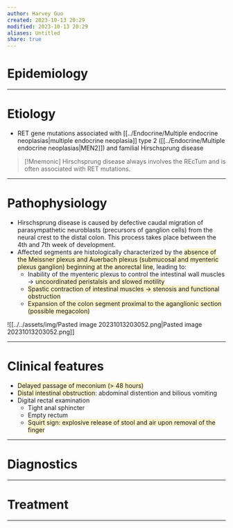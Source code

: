 ```yaml
---
author: Harvey Guo
created: 2023-10-13 20:29
modified: 2023-10-13 20:29
aliases: Untitled
share: true
---
```

# Epidemiology


---
# Etiology
- RET gene mutations associated with [[../Endocrine/Multiple endocrine neoplasias|multiple endocrine neoplasia]] type 2 ([[../Endocrine/Multiple endocrine neoplasias|MEN2]]) and familial Hirschsprung disease
>[!Mnemonic] 
>Hirschsprung disease always involves the REcTum and is often associated with RET mutations.

---
# Pathophysiology
- Hirschsprung disease is caused by defective caudal migration of parasympathetic neuroblasts (precursors of ganglion cells) from the neural crest to the distal colon. This process takes place between the 4th and 7th week of development.
- Affected segments are histologically characterized by the <span style="background:rgba(240, 200, 0, 0.2)">absence of the Meissner plexus and Auerbach plexus (submucosal and myenteric plexus ganglion) beginning at the anorectal line</span>, leading to:
	- Inability of the myenteric plexus to control the intestinal wall muscles → <span style="background:rgba(240, 200, 0, 0.2)">uncoordinated peristalsis and slowed motility</span>
	- <span style="background:rgba(240, 200, 0, 0.2)">Spastic contraction of intestinal muscles → stenosis and functional obstruction</span>
	- <span style="background:rgba(240, 200, 0, 0.2)">Expansion of the colon segment proximal to the aganglionic section (possible megacolon)</span>
 
![[../../assets/img/Pasted image 20231013203052.png|Pasted image 20231013203052.png]]

---
# Clinical features
- <span style="background:rgba(240, 200, 0, 0.2)">Delayed passage of meconium (> 48 hours) </span>
- <span style="background:rgba(240, 200, 0, 0.2)">Distal intestinal obstruction</span>: abdominal distention and bilious vomiting
- Digital rectal examination
	- Tight anal sphincter
	- Empty rectum
	- <span style="background:rgba(240, 200, 0, 0.2)">Squirt sign: explosive release of stool and air upon removal of the finger</span>

---
# Diagnostics


---
# Treatment


---
